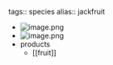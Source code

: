 tags:: species
alias:: jackfruit

- ![image.png](https://peach-geographical-bat-397.mypinata.cloud/ipfs/QmYEJQa6yCb2DgVUY9zrHKEipQ6CjVXsWUC1KC2NMhdoJ9)
- ![image.png](https://peach-geographical-bat-397.mypinata.cloud/ipfs/QmSUzNvQT21jX1nviWRfpe1NcU9Gf7K5hiWbAnDSDs2SvR)
- products
	- [[fruit]]